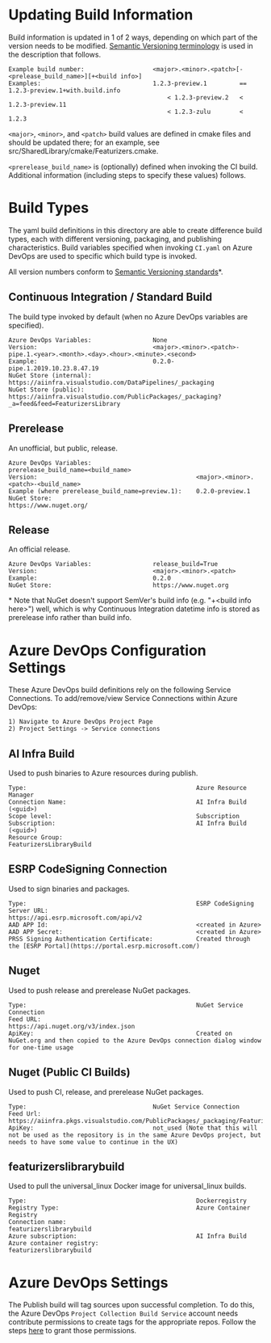 Updating Build Information
==========================
Build information is updated in 1 of 2 ways, depending on which part of the version needs
to be modified. [Semantic Versioning terminology](https://semver.org) is used in the description
that follows.

    Example build number:                   <major>.<minor>.<patch>[-<prelease_build_name>][+<build info>]
    Examples:                               1.2.3-preview.1         ==  1.2.3-preview.1+with.build.info
                                                < 1.2.3-preview.2   <   1.2.3-preview.11
                                                < 1.2.3-zulu        <   1.2.3

`<major>`, `<minor>`, and `<patch>` build values are defined in cmake files and should be updated there;
for an example, see src/SharedLibrary/cmake/Featurizers.cmake.

`<prerelease_build_name>` is (optionally) defined when invoking the CI build. Additional information
(including steps to specify these values) follows.

Build Types
===========
The yaml build definitions in this directory are able to create difference build
types, each with different versioning, packaging, and publishing characteristics.
Build variables specified when invoking `CI.yaml` on Azure DevOps are used to
specific which build type is invoked.

All version numbers conform to [Semantic Versioning standards](https://semver.org)*.

Continuous Integration / Standard Build
---------------------------------------
The build type invoked by default (when no Azure DevOps variables are specified).

    Azure DevOps Variables:                 None
    Version:                                <major>.<minor>.<patch>-pipe.1.<year>.<month>.<day>.<hour>.<minute>.<second>
    Example:                                0.2.0-pipe.1.2019.10.23.8.47.19
    NuGet Store (internal):                 https://aiinfra.visualstudio.com/DataPipelines/_packaging
    NuGet Store (public):                   https://aiinfra.visualstudio.com/PublicPackages/_packaging?_a=feed&feed=FeaturizersLibrary

Prerelease
----------
An unofficial, but public, release.

    Azure DevOps Variables:                             prerelease_build_name=<build_name>
    Version:                                            <major>.<minor>.<patch>-<build_name>
    Example (where prerelease_build_name=preview.1):    0.2.0-preview.1
    NuGet Store:                                        https://www.nuget.org/

Release
-------
An official release.

    Azure DevOps Variables:                 release_build=True
    Version:                                <major>.<minor>.<patch>
    Example:                                0.2.0
    NuGet Store:                            https://www.nuget.org

\* Note that NuGet doesn't support SemVer's build info (e.g. "+\<build info here>") well, which is why
Continuous Integration datetime info is stored as prerelease info rather than build info.

Azure DevOps Configuration Settings
===================================

These Azure DevOps build definitions rely on the following Service Connections.
To add/remove/view Service Connections within Azure DevOps:

    1) Navigate to Azure DevOps Project Page
    2) Project Settings -> Service connections

AI Infra Build
--------------
Used to push binaries to Azure resources during publish.

    Type:                                               Azure Resource Manager
    Connection Name:                                    AI Infra Build (<guid>)
    Scope level:                                        Subscription
    Subscription:                                       AI Infra Build (<guid>)
    Resource Group:                                     FeaturizersLibraryBuild

ESRP CodeSigning Connection
---------------------------
Used to sign binaries and packages.

    Type:                                               ESRP CodeSigning
    Server URL:                                         https://api.esrp.microsoft.com/api/v2
    AAD APP Id:                                         <created in Azure>
    AAD APP Secret:                                     <created in Azure>
    PRSS Signing Authentication Certificate:            Created through the [ESRP Portal](https://portal.esrp.microsoft.com/)

Nuget
-----
Used to push release and prerelease NuGet packages.

    Type:                                               NuGet Service Connection
    Feed URL:                                           https://api.nuget.org/v3/index.json
    ApiKey:                                             Created on NuGet.org and then copied to the Azure DevOps connection dialog window for one-time usage

Nuget (Public CI Builds)
------------------------
Used to push CI, release, and prerelease NuGet packages.

    Type:                                   NuGet Service Connection
    Feed Url:                               https://aiinfra.pkgs.visualstudio.com/PublicPackages/_packaging/FeaturizersLibrary/nuget/v3/index.json
    ApiKey:                                 not_used (Note that this will not be used as the repository is in the same Azure DevOps project, but needs to have some value to continue in the UX)

featurizerslibrarybuild
-----------------------
Used to pull the universal_linux Docker image for universal_linux builds.

    Type:                                               Dockerregistry
    Registry Type:                                      Azure Container Registry
    Connection name:                                    featurizerslibrarybuild
    Azure subscription:                                 AI Infra Build
    Azure container registry:                           featurizerslibrarybuild

Azure DevOps Settings
=====================
The Publish build will tag sources upon successful completion. To do this, the Azure DevOps `Project Collection Build Service` account needs
contribute permissions to create tags for the appropriate repos. Follow the steps [here](https://docs.microsoft.com/en-us/azure/devops/pipelines/scripts/git-commands?view=azure-devops&tabs=yaml) to grant those permissions.
